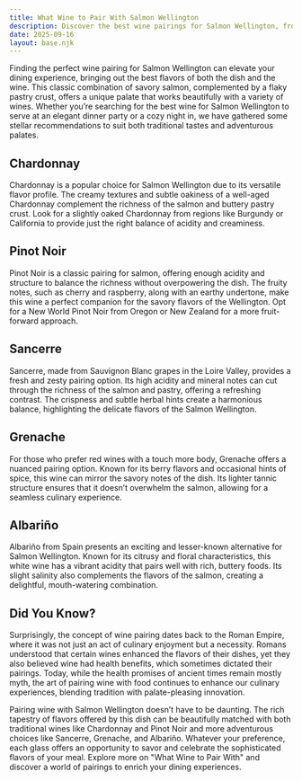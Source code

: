 ```yaml
---
title: What Wine to Pair With Salmon Wellington
description: Discover the best wine pairings for Salmon Wellington, from bold reds to crisp whites.
date: 2025-09-16
layout: base.njk
---
```


Finding the perfect wine pairing for Salmon Wellington can elevate your dining experience, bringing out the best flavors of both the dish and the wine. This classic combination of savory salmon, complemented by a flaky pastry crust, offers a unique palate that works beautifully with a variety of wines. Whether you’re searching for the best wine for Salmon Wellington to serve at an elegant dinner party or a cozy night in, we have gathered some stellar recommendations to suit both traditional tastes and adventurous palates.

## Chardonnay

Chardonnay is a popular choice for Salmon Wellington due to its versatile flavor profile. The creamy textures and subtle oakiness of a well-aged Chardonnay complement the richness of the salmon and buttery pastry crust. Look for a slightly oaked Chardonnay from regions like Burgundy or California to provide just the right balance of acidity and creaminess.

## Pinot Noir

Pinot Noir is a classic pairing for salmon, offering enough acidity and structure to balance the richness without overpowering the dish. The fruity notes, such as cherry and raspberry, along with an earthy undertone, make this wine a perfect companion for the savory flavors of the Wellington. Opt for a New World Pinot Noir from Oregon or New Zealand for a more fruit-forward approach.

## Sancerre

Sancerre, made from Sauvignon Blanc grapes in the Loire Valley, provides a fresh and zesty pairing option. Its high acidity and mineral notes can cut through the richness of the salmon and pastry, offering a refreshing contrast. The crispness and subtle herbal hints create a harmonious balance, highlighting the delicate flavors of the Salmon Wellington.

## Grenache

For those who prefer red wines with a touch more body, Grenache offers a nuanced pairing option. Known for its berry flavors and occasional hints of spice, this wine can mirror the savory notes of the dish. Its lighter tannic structure ensures that it doesn’t overwhelm the salmon, allowing for a seamless culinary experience.

## Albariño

Albariño from Spain presents an exciting and lesser-known alternative for Salmon Wellington. Known for its citrusy and floral characteristics, this white wine has a vibrant acidity that pairs well with rich, buttery foods. Its slight salinity also complements the flavors of the salmon, creating a delightful, mouth-watering combination.

## Did You Know?

Surprisingly, the concept of wine pairing dates back to the Roman Empire, where it was not just an act of culinary enjoyment but a necessity. Romans understood that certain wines enhanced the flavors of their dishes, yet they also believed wine had health benefits, which sometimes dictated their pairings. Today, while the health promises of ancient times remain mostly myth, the art of pairing wine with food continues to enhance our culinary experiences, blending tradition with palate-pleasing innovation.

Pairing wine with Salmon Wellington doesn’t have to be daunting. The rich tapestry of flavors offered by this dish can be beautifully matched with both traditional wines like Chardonnay and Pinot Noir and more adventurous choices like Sancerre, Grenache, and Albariño. Whatever your preference, each glass offers an opportunity to savor and celebrate the sophisticated flavors of your meal. Explore more on "What Wine to Pair With" and discover a world of pairings to enrich your dining experiences.